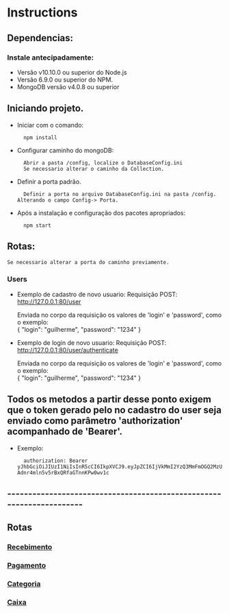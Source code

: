 # Instructions

## Dependencias:

### Instale antecipadamente:
- Versão v10.10.0 ou superior do Node.js
- Versão 6.9.0 ou superior do NPM.
- MongoDB versão v4.0.8 ou superior


## Iniciando projeto. 

- Iniciar com o comando:
        
        npm install

- Configurar caminho do mongoDB:

        Abrir a pasta /config, localize o DatabaseConfig.ini
        Se necessario alterar o caminho da Collection.

- Definir a porta padrão.

        Definir a porta no arquivo DatabaseConfig.ini na pasta /config. Alterando o campo Config-> Porta.

- Após a instalação e configuração dos pacotes apropriados:

        npm start

## Rotas:

    Se necessario alterar a porta do caminho previamente.

### Users

- Exemplo de cadastro de novo usuario:
        Requisição POST:  http://127.0.0.1:80/user
     
    Enviada no corpo da requisição os valores de 'login' e 'password', como o exemplo:  
    {
	    "login": "guilherme",
	    "password": "1234"
    }

- Exemplo de login de novo usuario:
        Requisição POST:  http://127.0.0.1:80/user/authenticate

    Enviada no corpo da requisição os valores de 'login' e 'password', como o exemplo:  
    {
	    "login": "guilherme",
	    "password": "1234"
    }

## Todos os metodos a partir desse ponto exigem que o token gerado pelo no cadastro do user seja enviado como parâmetro 'authorization' acompanhado de 'Bearer'. 
- Exemplo:
        
        authorization: Bearer yJhbGciOiJIUzI1NiIsInR5cCI6IkpXVCJ9.eyJpZCI6IjVkMmI2YzQ3MmFmOGQ2MzU5ODRmYmViYyIsImlhdCI6MTU2MzEyNjg1NSwiZXhwIjoxNTYzNTU4ODU1fQ.C3CmhPtdFLBL-Adnr4mln5v5rBxQRfaGTnnKPw0wv1c

## ---------------------------------------------------------------------

## Rotas
 
### [Recebimento](__Instruction/pagamento.md)

### [Pagamento](__Instruction/pagamento.md)

### [Categoria](__Instruction/categoria.md)

### [Caixa](__Instruction/caixa.md)

